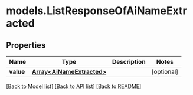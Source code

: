# models.ListResponseOfAiNameExtracted
## Properties
Name | Type | Description | Notes
------------ | ------------- | ------------- | -------------
**value** | [**Array&lt;AiNameExtracted&gt;**](AiNameExtracted.md) |  | [optional] 



[[Back to Model list]](README.md#documentation-for-models) [[Back to API list]](README.md#documentation-for-api-endpoints) [[Back to README]](README.md)


